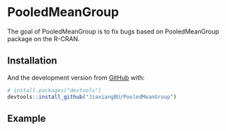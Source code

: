 
<!-- README.md is generated from README.Rmd. Please edit that file -->

# PooledMeanGroup

<!-- badges: start -->

<!-- badges: end -->

The goal of PooledMeanGroup is to fix bugs based on PooledMeanGroup
package on the R-CRAN.

## Installation

And the development version from [GitHub](https://github.com/) with:

``` r
# install.packages("devtools")
devtools::install_github("JiaxiangBU/PooledMeanGroup")
```

## Example
